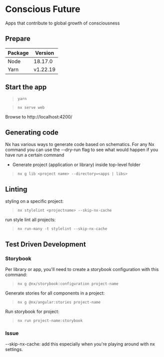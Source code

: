 # Conscious Future

Apps that contribute to global growth of consciousness

## Prepare

| Package | Version  |
| :------ |----------|
| Node    | 18.17.0  |
| Yarn    | v1.22.19 |

## Start the app

> `yarn`  

> `nx serve web`
 
Browse to http://localhost:4200/

## Generating code
Nx has various ways to generate code based on schematics. For any Nx command you can use the --dry-run flag to see what would happen if you have run a certain command

- Generate project (application or library) inside top-level folder

> `nx g lib <project name> --directory=<apps | libs>`

## Linting

styling on a specific project:

> `nx stylelint <projectname> --skip-nx-cache`

run style lint all projects:

> `nx run-many -t stylelint --skip-nx-cache`

## Test Driven Development

### Storybook
Per library or app, you'll need to create a storybook configuration with this command:

> `nx g @nx/storybook:configuration project-name`

Generate stories for all components in a project:
> `nx g @nx/angular:stories project-name`

Run storybook for project:
> `nx run project-name:storybook`


### Issue

--skip-nx-cache: add this especially when you're playing around with nx settings. 

